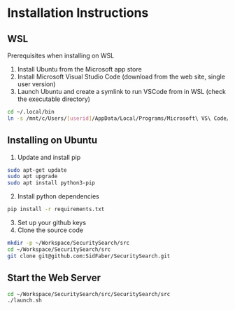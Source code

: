 # Installation Instructions

## WSL
Prerequisites when installing on WSL

1. Install Ubuntu from the Microsoft app store
1. Install Microsoft Visual Studio Code (download from the web site, single user version)
1. Launch Ubuntu and create a symlink to run VSCode from in WSL (check the executable directory)

```bash
cd ~/.local/bin
ln -s /mnt/c/Users/[userid]/AppData/Local/Programs/Microsoft\ VS\ Code/Code.exe code
```

## Installing on Ubuntu

1. Update and install pip

```bash
sudo apt-get update
sudo apt upgrade
sudo apt install python3-pip
```

2. Install python dependencies

```bash
pip install -r requirements.txt
```

3. Set up your github keys
4. Clone the source code

```bash
mkdir -p ~/Workspace/SecuritySearch/src
cd ~/Workspace/SecuritySearch/src
git clone git@github.com:SidFaber/SecuritySearch.git
```

## Start the Web Server

```bash
cd ~/Workspace/SecuritySearch/src/SecuritySearch/src
./launch.sh
```
